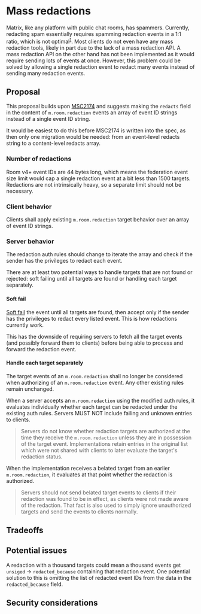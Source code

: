 # Mass redactions
Matrix, like any platform with public chat rooms, has spammers. Currently,
redacting spam essentially requires spamming redaction events in a 1:1 ratio,
which is not optimal<sup>[1]</sup>. Most clients do not even have any mass
redaction tools, likely in part due to the lack of a mass redaction API. A mass
redaction API on the other hand has not been implemented as it would require
sending lots of events at once. However, this problem could be solved by
allowing a single redaction event to redact many events instead of sending many
redaction events.

## Proposal
This proposal builds upon [MSC2174] and suggests making the `redacts` field
in the content of `m.room.redaction` events an array of event ID strings
instead of a single event ID string.

It would be easiest to do this before MSC2174 is written into the spec, as then
only one migration would be needed: from an event-level redacts string to a
content-level redacts array.

### Number of redactions
Room v4+ event IDs are 44 bytes long, which means the federation event size
limit would cap a single redaction event at a bit less than 1500 targets.
Redactions are not intrinsically heavy, so a separate limit should not be
necessary.

### Client behavior
Clients shall apply existing `m.room.redaction` target behavior over an array
of event ID strings.

### Server behavior
The redaction auth rules should change to iterate the array and check if the
sender has the privileges to redact each event.

There are at least two potential ways to handle targets that are not found or
rejected: soft failing until all targets are found or handling each target
separately.

#### Soft fail
[Soft fail] the event until all targets are found, then accept only if the
sender has the privileges to redact every listed event. This is how redactions
currently work.

This has the downside of requiring servers to fetch all the target events (and
possibly forward them to clients) before being able to process and forward the
redaction event.

#### Handle each target separately
The target events of an `m.room.redaction` shall no longer be considered when
authorizing of an `m.room.redaction` event. Any other existing rules remain
unchanged.

When a server accepts an `m.room.redaction` using the modified auth rules, it
evaluates individually whether each target can be redacted under the existing
auth rules. Servers MUST NOT include failing and unknown entries to clients.

> Servers do not know whether redaction targets are authorized at the time they
  receive the `m.room.redaction` unless they are in possession of the target
  event. Implementations retain entries in the original list which were not
  shared with clients to later evaluate the target's redaction status.

When the implementation receives a belated target from an earlier
`m.room.redaction`, it evaluates at that point whether the redaction is
authorized.

> Servers should not send belated target events to clients if their redaction
  was found to be in effect, as clients were not made aware of the redaction.
  That fact is also used to simply ignore unauthorized targets and send the
  events to clients normally.

## Tradeoffs

## Potential issues
A redaction with a thousand targets could mean a thousand events get `unsiged`
-> `redacted_because` containing that redaction event. One potential solution
to this is omitting the list of redacted event IDs from the data in the
`redacted_because` field.

## Security considerations


[1]: https://img.mau.lu/hEqqt.png
[MSC2174]: https://github.com/matrix-org/matrix-doc/pull/2174
[Soft fail]: https://matrix.org/docs/spec/server_server/r0.1.3#soft-failure
